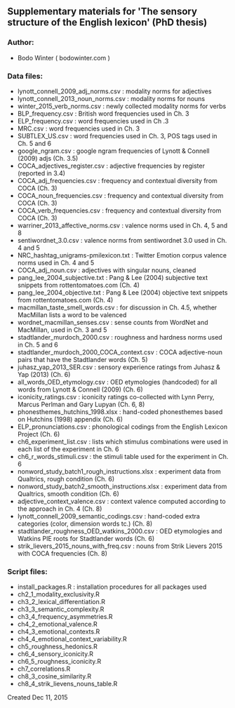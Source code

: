 Supplementary materials for 'The sensory structure of the English lexicon' (PhD thesis)
---------------------

### Author:

- Bodo Winter ( bodowinter.com )

### Data files:

- lynott_connell_2009_adj_norms.csv : modality norms for adjectives
- lynott_connell_2013_noun_norms.csv : modality norms for nouns
- winter_2015_verb_norms.csv : newly collected modality norms for verbs
- BLP_frequency.csv : British word frequencies used in Ch. 3
- ELP_frequency.csv : word frequencies used in Ch .3
- MRC.csv : word frequencies used in Ch. 3
- SUBTLEX_US.csv : word frequencies used in Ch. 3, POS tags used in Ch. 5 and 6
- google_ngram.csv : google ngram frequencies of Lynott & Connell (2009) adjs (Ch. 3.5)
- COCA_adjectives_register.csv : adjective frequencies by register (reported in 3.4)
- COCA_adj_frequencies.csv : frequency and contextual diversity from COCA (Ch. 3)
- COCA_noun_frequencies.csv : frequency and contextual diversity from COCA (Ch. 3)
- COCA_verb_frequencies.csv : frequency and contextual diversity from COCA (Ch. 3)
- warriner_2013_affective_norms.csv : valence norms used in Ch. 4, 5 and 8
- sentiwordnet_3.0.csv : valence norms from sentiwordnet 3.0 used in Ch. 4 and 5
- NRC_hashtag_unigrams-pmilexicon.txt : Twitter Emotion corpus valence norms used in Ch. 4 and 5
- COCA_adj_noun.csv : adjectives with singular nouns, cleaned
- pang_lee_2004_subjective.txt : Pang & Lee (2004) subjective text snippets from rottentomatoes.com (Ch. 4)
- pang_lee_2004_objective.txt : Pang & Lee (2004) objective text snippets from rottentomatoes.com (Ch. 4)
- macmillan_taste_smell_words.csv : for discussion in Ch. 4.5, whether MacMillan lists a word to be valenced
- wordnet_macmillan_senses.csv : sense counts from WordNet and MacMillan, used in Ch. 3 and 5
- stadtlander_murdoch_2000.csv : roughness and hardness norms used in Ch. 5 and 6
- stadtlander_murdoch_2000_COCA_context.csv : COCA adjective-noun pairs that have the Stadtlander words (Ch. 5)
- juhasz_yap_2013_SER.csv : sensory experience ratings from Juhasz & Yap (2013) (Ch. 6)
- all_words_OED_etymology.csv : OED etymologies (handcoded) for all words from Lynott & Connell (2009) (Ch. 6)
- iconicity_ratings.csv : iconicity ratings co-collected with Lynn Perry, Marcus Perlman and Gary Lupyan (Ch. 6, 8)
- phonesthemes_hutchins_1998.xlsx : hand-coded phonesthemes based on Hutchins (1998) appendix (Ch. 6)
- ELP_pronunciations.csv : phonological codings from the English Lexicon Project (Ch. 6)
- ch6_experiment_list.csv : lists which stimulus combinations were used in each list of the experiment in Ch. 6
- ch6_r_words_stimuli.csv : the stimuli table used for the experiment in Ch. 6
- nonword_study_batch1_rough_instructions.xlsx : experiment data from Qualtrics, rough condition (Ch. 6)
- nonword_study_batch2_smooth_instructions.xlsx : experiment data from Qualtrics, smooth condition (Ch. 6)
- adjective_context_valence.csv : context valence computed according to the approach in Ch. 4 (Ch. 8)
- lynott_connell_2009_semantic_codings.csv : hand-coded extra categories (color, dimension words tc.) (Ch. 8)
- stadtlander_roughness_OED_watkins_2000.csv : OED etymologies and Watkins PIE roots for Stadtlander words (Ch. 6)
- strik_lievers_2015_nouns_with_freq.csv : nouns from Strik Lievers 2015 with COCA frequencies (Ch. 8)

### Script files:

- install_packages.R : installation procedures for all packages used
- ch2_1_modality_exclusivity.R
- ch3_2_lexical_differentiation.R
- ch3_3_semantic_complexity.R
- ch3_4_frequency_asymmetries.R
- ch4_2_emotional_valence.R
- ch4_3_emotional_contexts.R
- ch4_4_emotional_context_variability.R
- ch5_roughness_hedonics.R
- ch6_4_sensory_iconicity.R
- ch6_5_roughness_iconicity.R
- ch7_correlations.R
- ch8_3_cosine_similarity.R
- ch8_4_strik_lievens_nouns_table.R

Created Dec 11, 2015
